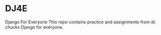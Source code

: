 # DJ4E
Django For Everyone
This repo contains practice and assignments from dr. chucks Django for everyone. 
